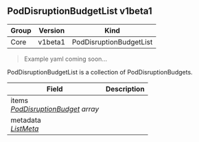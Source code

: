 ## PodDisruptionBudgetList v1beta1

Group        | Version     | Kind
------------ | ---------- | -----------
Core | v1beta1 | PodDisruptionBudgetList

> Example yaml coming soon...



PodDisruptionBudgetList is a collection of PodDisruptionBudgets.



Field        | Description
------------ | -----------
items <br /> *[PodDisruptionBudget](#poddisruptionbudget-v1beta1) array* | 
metadata <br /> *[ListMeta](#listmeta-unversioned)* | 

